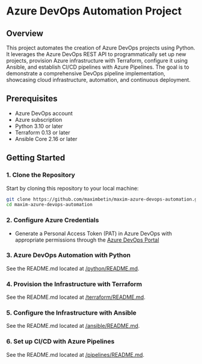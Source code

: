 # Azure DevOps Automation Project

## Overview
This project automates the creation of Azure DevOps projects using Python. It leverages the Azure DevOps REST API to programmatically set up new projects, provision Azure infrastructure with Terraform, configure it using Ansible, and establish CI/CD pipelines with Azure Pipelines. The goal is to demonstrate a comprehensive DevOps pipeline implementation, showcasing cloud infrastructure, automation, and continuous deployment.

## Prerequisites
- Azure DevOps account
- Azure subscription
- Python 3.10 or later
- Terraform 0.13 or later
- Ansible Core 2.16 or later

## Getting Started

### 1. Clone the Repository
Start by cloning this repository to your local machine:
```bash
git clone https://github.com/maximbetin/maxim-azure-devops-automation.git
cd maxim-azure-devops-automation
```

### 2. Configure Azure Credentials
- Generate a Personal Access Token (PAT) in Azure DevOps with appropriate permissions through the [Azure DevOps Portal](https://dev.azure.com/)

### 3. Azure DevOps Automation with Python
See the README.md located at [/python/README.md](/python/README.md).

### 4. Provision the Infrastructure with Terraform
See the README.md located at [/terraform/README.md](/terraform/README.md).

### 5. Configure the Infrastructure with Ansible
See the README.md located at [/ansible/README.md](/ansible/README.md).

### 6. Set up CI/CD with Azure Pipelines
See the README.md located at [/pipelines/README.md](/scripts/pipelines/README.md).